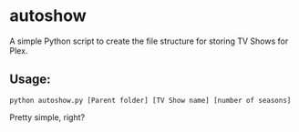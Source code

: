 # autoshow
A simple Python script to create the file structure for storing TV Shows for Plex.
## Usage:

```
python autoshow.py [Parent folder] [TV Show name] [number of seasons]
```

Pretty simple, right?
